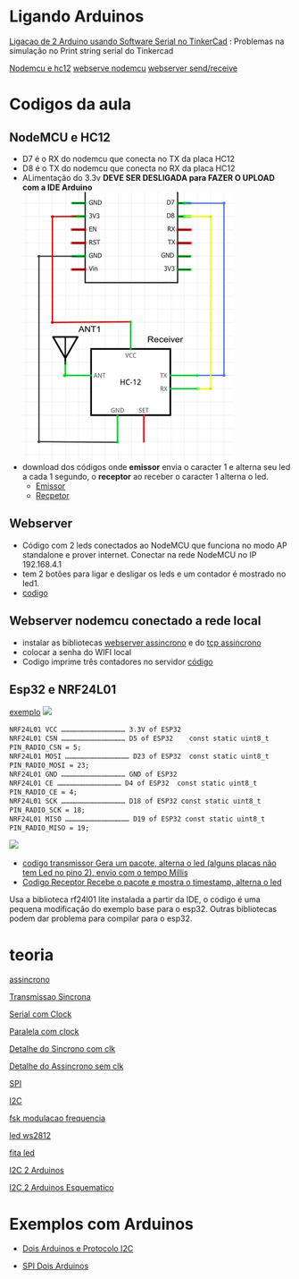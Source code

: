# Ligando Arduinos

[Ligacao de 2 Arduino usando Software Serial no TinkerCad](https://www.tinkercad.com/things/kE2oykfE4eb-software-serial) : Problemas na simulação no Print string serial do Tinkercad

[Nodemcu e hc12](https://www.esp8266.com/viewtopic.php?f=160&t=14367)
[webserve nodemcu](https://rees52.com/iot/4821-turn-onoff-led-via-web-server-using-nodemcu-esp8266-12e-board-kt574)
[webserver send/receive](https://randomnerdtutorials.com/esp8266-nodemcu-web-server-sent-events-sse/)

# Codigos da aula

## NodeMCU e HC12

* D7 é o RX do nodemcu que conecta no TX da placa HC12
* D8 é o TX do nodemcu que conecta no RX da placa HC12
* ALimentação do 3.3v **DEVE SER DESLIGADA para FAZER O UPLOAD com a IDE Arduino**
![](https://github.com/arduinoufv/inf351/blob/master/2022/Protocolos/Captura%20de%20tela%20de%202022-11-19%2013-07-43.png?raw=true)
* download dos códigos onde **emissor** envia o caracter 1 e alterna seu led a cada 1 segundo, o **receptor** ao receber o caracter 1 alterna o led.
    * [Emissor](https://github.com/arduinoufv/inf351/blob/master/2022/Protocolos/emissor_node_hc12.ino)
    * [Recpetor](https://github.com/arduinoufv/inf351/blob/master/2022/Protocolos/receptor_node_12.ino)

## Webserver 

* Código com 2 leds conectados ao NodeMCU que funciona no modo AP standalone e prover internet. Conectar na rede NodeMCU no IP 192.168.4.1
* tem 2 botões para ligar e desligar os leds e um contador é mostrado no led1. 
* [codigo](https://github.com/arduinoufv/inf351/blob/master/2022/Protocolos/webserver_standalone_node_2led_d3_d5.ino)


## Webserver nodemcu conectado a rede local

* instalar as bibliotecas [webserver assincrono](https://github.com/me-no-dev/ESPAsyncWebServer/archive/master.zip) e do [tcp assincrono](https://github.com/me-no-dev/ESPAsyncTCP/archive/master.zip)
* colocar a senha do WIFI local
* Codigo imprime três contadores no servidor [código](https://github.com/arduinoufv/inf351/blob/master/2022/Protocolos/webserver_conectado_WIFI_local_node.ino)

## Esp32 e NRF24L01

[exemplo](https://how2electronics.com/stm32-nrf24l01-node-with-esp32-nrf24l01-gateway/)
![](https://how2electronics.com/wp-content/uploads/2020/10/circuit-ESP32-nRF24L01-442x360.png)
```
NRF24L01 VCC ………………………………………… 3.3V of ESP32
NRF24L01 CSN ………………………………………… D5 of ESP32    const static uint8_t PIN_RADIO_CSN = 5;
NRF24L01 MOSI ………………………………………… D23 of ESP32  const static uint8_t PIN_RADIO_MOSI = 23;
NRF24L01 GND ………………………………………… GND of ESP32
NRF24L01 CE ………………………………………… D4 of ESP32  const static uint8_t PIN_RADIO_CE = 4;
NRF24L01 SCK ………………………………………… D18 of ESP32 const static uint8_t PIN_RADIO_SCK = 18;
NRF24L01 MISO ………………………………………… D19 of ESP32 const static uint8_t PIN_RADIO_MISO = 19;
```
![](https://components101.com/sites/default/files/component_pin/nRF24L01-Pinout.png)

* [codigo transmissor Gera um pacote, alterna o led (alguns placas não tem Led no pino 2), envio com o tempo Millis](https://github.com/arduinoufv/inf351/blob/master/2022/Protocolos/Basic_TX_ESP32_led_rf24.ino)
* [Codigo Receptor Recebe o pacote e mostra o timestamp, alterna o led](https://github.com/arduinoufv/inf351/blob/master/2022/Protocolos/Basic_TX_ESP32_led_rf24.ino)

Usa a biblioteca rf24l01 lite instalada a partir da IDE, o codigo é uma pequena modificação do exemplo base para o esp32. Outras bibliotecas podem dar problema para compilar para o esp32. 

# teoria
[assincrono](https://media.geeksforgeeks.org/wp-content/uploads/20190523143244/Untitled-Diagram-421.png)

[Transmissao Sincrona](https://media.geeksforgeeks.org/wp-content/uploads/20190523143224/Untitled-Diagram-411.png)

[Serial com Clock](https://circuitdigest.com/sites/default/files/inlineimages/u/Serial-communication.png)

[Paralela com clock](https://circuitdigest.com/sites/default/files/inlineimages/u/Parallel-communication.png)

[Detalhe do Sincrono com clk](https://circuitdigest.com/sites/default/files/inlineimages/u1/Synchronous-Serial-Communication.png)

[Detalhe do Assincrono sem clk](https://circuitdigest.com/sites/default/files/inlineimages/u1/Asynchronous-Serial-Communication.png)

[SPI](https://circuitdigest.com/sites/default/files/inlineimages/u/SPI-communication.png)

[I2C](https://circuitdigest.com/sites/default/files/inlineimages/u/I2C-Communication-Working.png)

[fsk modulacao frequencia](https://www.elprocus.com/wp-content/uploads/2016/10/Frequency-Shift-Keying.png)

[led ws2812](https://cpldcpu.files.wordpress.com/2014/01/ws2812_protocol.png?w=527&h=230)

[fita led](https://hackaday.com/wp-content/uploads/2014/12/programming_incorrect.png?w=800)

[I2C 2 Arduinos](https://www.arduino.cc/wiki/static/4c35b7e5d5136ddeac81c1672a6abc7b/5a190/Master_Sender_bb.png)

[I2C 2 Arduinos Esquematico](https://www.arduino.cc/en/uploads/Tutorial/Master_Sender_sch.png)


# Exemplos com Arduinos

* [Dois Arduinos e Protocolo I2C](https://www.arduino.cc/en/Tutorial/LibraryExamples/MasterWriter)

* [SPI Dois Arduinos](http://arduino-er.blogspot.com/2014/09/communication-betweeen-arduinos-using.html)
